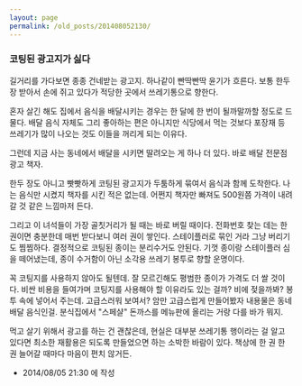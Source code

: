 ```yaml
---
layout: page
permalink: /old_posts/201408052130/
---
```


### 코팅된 광고지가 싫다

길거리를 가다보면 종종 건네받는 광고지. 하나같이 빤딱빤딱 윤기가 흐른다. 보통 한두장 받아서 손에 쥐고 있다가 적당한 곳에서 쓰레기통으로 향한다.

혼자 살긴 해도 집에서 음식을 배달시키는 경우는 한 달에 한 번이 될까말까할 정도로 드물다. 배달 음식 자체도 그리 좋아하는 편은 아니지만 식당에서 먹는 것보다 포장재 등 쓰레기가 많이 나오는 것도 이들을 꺼리게 되는 이유다.

그런데 지금 사는 동네에서 배달을 시키면 딸려오는 게 하나 더 있다. 바로 배달 전문점 광고 책자.

한두 장도 아니고 빳빳하게 코팅된 광고지가 두툼하게 묶여서 음식과 함께 도착한다. 나는 음식만 시켰지 책자를 시킨 적은 없는데. 어쩐지 책자만 빠져도 500원쯤 가격이 내려갈 것 같은 느낌마저 든다.

그리고 이 녀석들이 가장 골칫거리가 될 때는 바로 버릴 때이다. 전화번호 찾는 데는 한 권이면 충분한데 매번 받다보니 여러 권이 쌓인다. 스테이플러로 묶인 거라 그냥 버리기도 찜찜하다. 결정적으로 코팅된 종이는 분리수거도 안된다. 기껏 종이랑 스테이플러 심을 떼어냈는데, 종이 수거함이 아닌 소각용 쓰레기 봉투로 향할 운명이다.

꼭 코팅지를 사용하지 않아도 될텐데. 잘 모르긴해도 평범한 종이가 가격도 더 쌀 것이다. 비싼 비용을 들여가며 코팅지를 사용해야 할 이유라도 있는 걸까? 비에 젖을까봐? 봉투 속에 넣어서 주는데. 고급스러워 보여서? 암만 고급스럽게 만들어봤자 내용물은 동네 배달 음식인걸. 분식집에서 "스페샬" 돈까스를 메뉴판에 올리는 거랑 다를 바가 뭐지.

먹고 살기 위해서 광고를 하는 건 괜찮은데, 현실은 대부분 쓰레기통 행이라는 걸 알고 있다면 최소한 재활용은 되도록 만들었으면 하는 소박한 바람이 있다. 책상에 한 권 한 권 늘어갈 때마다 마음이 편치 않거든.




- 2014/08/05 21:30 에 작성